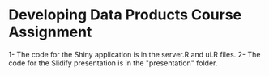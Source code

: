# Developing Data Products Course Assignment

1- The code for the Shiny application is in the server.R and ui.R files.
2- The code for the Slidify presentation is in the "presentation" folder.

